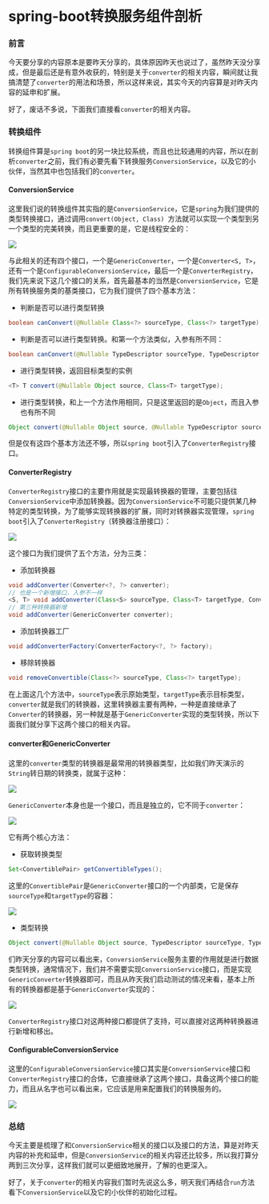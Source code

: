 # spring-boot转换服务组件剖析

### 前言

今天要分享的内容原本是要昨天分享的，具体原因昨天也说过了，虽然昨天没分享成，但是最后还是有意外收获的，特别是关于`converter`的相关内容，瞬间就让我搞清楚了`converter`的用法和场景，所以这样来说，其实今天的内容算是对昨天内容的延申和扩展。

好了，废话不多说，下面我们直接看`converter`的相关内容。

### 转换组件

转换组件算是`spring boot`的另一块比较系统，而且也比较通用的内容，所以在剖析`converter`之前，我们有必要先看下转换服务`ConversionService`，以及它的小伙伴，当然其中也包括我们的`converter`。

#### ConversionService

这里我们说的转换组件其实指的是`ConversionService`，它是`spring`为我们提供的类型转换接口，通过调用`convert(Object, Class) `方法就可以实现一个类型到另一个类型的完美转换，而且更重要的是，它是线程安全的：

![](https://syske-pic-bed.oss-cn-hangzhou.aliyuncs.com/imgs/images/20210916131632.png)

与此相关的还有四个接口，一个是`GenericConverter`，一个是`Converter<S, T>`，还有一个是`ConfigurableConversionService`，最后一个是`ConverterRegistry`，我们先来说下这几个接口的关系，首先最基本的当然是`ConversionService`，它是所有转换服务类的基类接口，它为我们提供了四个基本方法：

- 判断是否可以进行类型转换

```java
boolean canConvert(@Nullable Class<?> sourceType, Class<?> targetType);
```

- 判断是否可以进行类型转换。和第一个方法类似，入参有所不同：

```java
boolean canConvert(@Nullable TypeDescriptor sourceType, TypeDescriptor targetType);
```

- 进行类型转换，返回目标类型的实例

```java
<T> T convert(@Nullable Object source, Class<T> targetType);
```

- 进行类型转换，和上一个方法作用相同，只是这里返回的是`Object`，而且入参也有所不同

```java
Object convert(@Nullable Object source, @Nullable TypeDescriptor sourceType, TypeDescriptor targetType);
```

但是仅有这四个基本方法还不够，所以`spring boot`引入了`ConverterRegistry`接口。

#### ConverterRegistry

`ConverterRegistry`接口的主要作用就是实现最转换器的管理，主要包括往`ConversionService`中添加转换器。因为`ConversionService`不可能只提供某几种特定的类型转换，为了能够实现转换器的扩展，同时对转换器实现管理，`spring boot`引入了`ConverterRegistry`（转换器注册接口）：

![](https://syske-pic-bed.oss-cn-hangzhou.aliyuncs.com/imgs/images/20210917131258.png)

这个接口为我们提供了五个方法，分为三类：

- 添加转换器

```java
void addConverter(Converter<?, ?> converter);
// 也是一个新增接口，入参不一样
<S, T> void addConverter(Class<S> sourceType, Class<T> targetType, Converter<? super S, ? extends T> converter);
// 第三种转换器新增
void addConverter(GenericConverter converter);
```

- 添加转换器工厂

```java
void addConverterFactory(ConverterFactory<?, ?> factory);
```

- 移除转换器

```java
void removeConvertible(Class<?> sourceType, Class<?> targetType);
```

在上面这几个方法中，`sourceType`表示原始类型，`targetType`表示目标类型，`converter`就是我们的转换器，这里转换器主要有两种，一种是直接继承了`Converter`的转换器，另一种就是基于`GenericConverter`实现的类型转换，所以下面我们就分享下这两个接口的相关内容。

#### converter和GenericConverter

这里的`converter`类型的转换器是最常用的转换器类型，比如我们昨天演示的`String`转日期的转换类，就属于这种：

![](https://syske-pic-bed.oss-cn-hangzhou.aliyuncs.com/imgs/blog/20210917085230.png)

`GenericConverter`本身也是一个接口，而且是独立的，它不同于`converter`：

![](https://syske-pic-bed.oss-cn-hangzhou.aliyuncs.com/imgs/images/20210917132445.png)

它有两个核心方法：

- 获取转换类型

```java
Set<ConvertiblePair> getConvertibleTypes();
```

这里的`ConvertiblePair`是`GenericConverter`接口的一个内部类，它是保存`sourceType`和`targetType`的容器：

![](https://syske-pic-bed.oss-cn-hangzhou.aliyuncs.com/imgs/blog/20210917090318.png)

- 类型转换

```java
Object convert(@Nullable Object source, TypeDescriptor sourceType, TypeDescriptor targetType);
```

们昨天分享的内容可以看出来，`ConversionService`服务主要的作用就是进行数据类型转换，通常情况下，我们并不需要实现`ConversionService`接口，而是实现`GenericConverter`转换器即可，而且从昨天我们启动测试的情况来看，基本上所有的转换器都是基于`GenericConverter`实现的：

![](https://syske-pic-bed.oss-cn-hangzhou.aliyuncs.com/imgs/20210916225158.png)

`ConverterRegistry`接口对这两种接口都提供了支持，可以直接对这两种转换器进行新增和移出。

#### ConfigurableConversionService

这里的`ConfigurableConversionService`接口其实是`ConversionService`接口和`ConverterRegistry`接口的合体，它直接继承了这两个接口，具备这两个接口的能力，而且从名字也可以看出来，它应该是用来配置我们的转换服务的。

![](https://syske-pic-bed.oss-cn-hangzhou.aliyuncs.com/imgs/blog/20210917212239.png)

### 总结

今天主要是梳理了和`ConversionService`相关的接口以及接口的方法，算是对昨天内容的补充和延申，但是`ConversionService`的相关内容还比较多，所以我打算分两到三次分享，这样我们就可以更细致地展开，了解的也更深入。

好了，关于`converter`的相关内容我们暂时先说这么多，明天我们再结合`run`方法看下`ConversionService`以及它的小伙伴的初始化过程。
